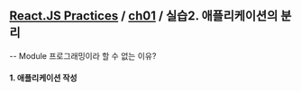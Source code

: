 ## [React.JS Practices](https://github.com/kickscar-javascript/react-practices) / [ch01](https://github.com/kickscar-javascript/react-practices/tree/master/ch01) / 실습2. 애플리케이션의 분리


-- Module 프로그래밍이라 할 수 없는 이유?

#### 1. 애플리케이션 작성

